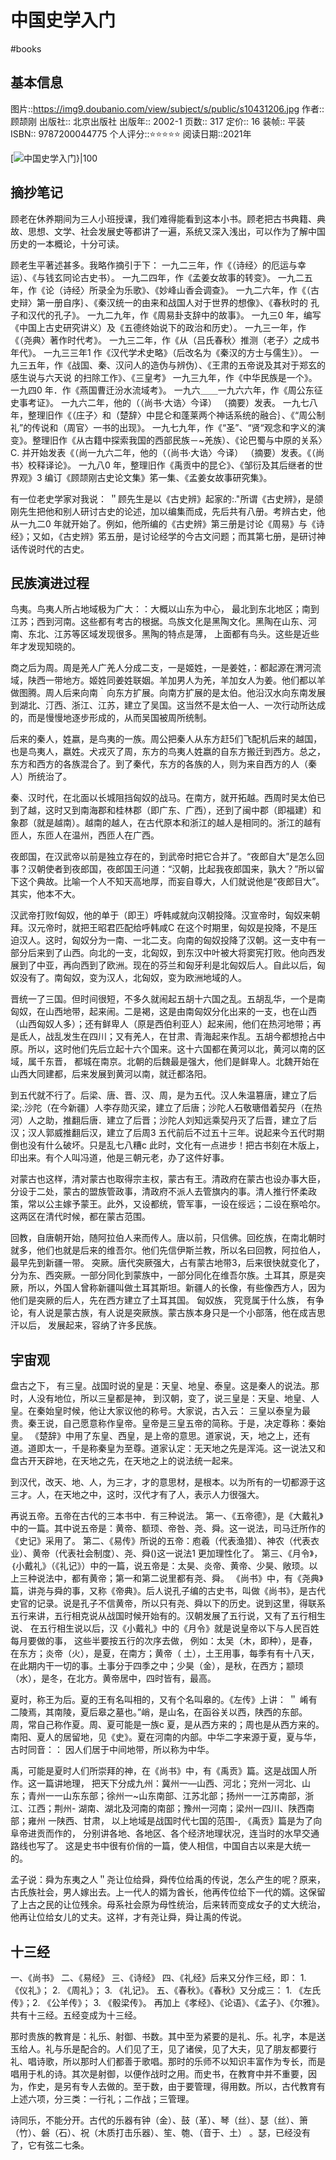 # 中国史学入门
#books 
## 基本信息

图片::https://img9.doubanio.com/view/subject/s/public/s10431206.jpg
作者:: 顾颉刚
出版社:: 北京出版社
出版年:: 2002-1
页数:: 317
定价:: 16
装帧:: 平装
ISBN:: 9787200044775
个人评分::⭐⭐⭐⭐⭐
阅读日期::2021年

 [![中国史学入门}|100](https://img9.doubanio.com/view/subject/s/public/s10431206.jpg )

## 摘抄笔记

顾老在休养期间为三人小班授课，我们难得能看到这本小书。顾老把古书典籍、典故、思想、文学、社会发展史等都讲了一遍，系统又深入浅出，可以作为了解中国历史的一本概论，十分可读。

顾老生平著述甚多。我略作摘引于下：
一九二三年，作《（诗经〉的厄运与幸运）、《与钱玄同论古史书）。
一九二四年，作《孟姜女故事的转变》。
一九二五年，作《论（诗经〉所录全为乐歌》、《妙峰山香会调查》。
一九二六年，作《（古史辩〉第一册自序｝、《秦汉统一的由来和战国人对于世界的想像》、《春秋时的
孔子和汉代的孔子》。
一九二九年，作《周易卦支辞中的故事》。
一九三0 年，编写《中国上古史研究讲义）及《五德终始说下的政治和历史）。
一九三一年，作《（尧典〉著作时代考》。
一九三二年，作《从（吕氏春秋〉推测（老子〉之成书年代》。
一九三三年1 作《汉代学术史略》（后改名为《秦汉的方士与儒生》）。
一九三五年，作《战国、秦、汉问人的造伪与辨伪）、《王肃的五帝说及其对于郑玄的感生说与六天说
的扫除工作》、《三皇考》
一九三九年，作《中华民族是一个》。
一九四0 年．作《燕国曹迁汾水流域考》。
一九六＿＿一九六六年，作《周公东征史事考证》。
一九六二年，他的（（尚书·大诰〉今译） （摘要）发表。
一九七八年，整理旧作《（庄子〉和（楚辞〉中昆仑和蓬莱两个神话系统的融合｝、《“周公制礼”的传说和（周官〉一书的出现》。
一九七九年，作《“圣”、“贤“观念和字义的演变》。整理旧作《从古籍中探索我国的西部民族－~羌族）、《论巴蜀与中原的关系〉C. 并开始发表《（尚一九六二年，他的（（尚书·大诰〉今译） （摘要）发表。《（尚书〉校释译论》。
一九八0 年，整理旧作《禹贡中的昆仑》、《邹衍及其后继者的世界观》3 编订《顾颉刚古史论文集》笫一集、《孟姜女故事研究集》。

有一位老史学家对我说： ＂顾先生是以《古史辨》起家的:."所谓《古史辨》，是颌刚先生把他和别人研讨古史的论述，加以编集而成，先后共有八册。考辨古史，他从一九二0 年就开始了。例如，他所编的《古史辨》第三册是讨论《周易》与《诗经》；又如，《古史辨》笫五册，是讨论经学的今古文问题；而其第七册，是研讨神话传说时代的古史。

## 民族演进过程

鸟夷。鸟夷人所占地域极为广大：：大概以山东为中心， 最北到东北地区；南到江苏；西到河南。这些都有考古的根据。鸟族文化是黑陶文化。黑陶在山东、河南、东北、江苏等区域发现很多。黑陶的特点是薄， 上面都有鸟头。这些是近些年才发现知晓的。

商之后为周。周是羌人广羌人分成二支，一是姬姓，一是姜姓，：都起源在渭河流域，陕西一带地方。姬姓同姜姓联姻。羊加男人为羌，羊加女人为姜。他们都以羊做图腾。周人后来向南｀向东方扩展。向南方扩展的是太伯。他沿汉水向东南发展到湖北、汀西、浙江、江苏，建立了吴国。这当然不是太伯一人、一次行动所达成的，而是慢慢地逐步形成的，从而吴国被周所统制。

后来的秦人，姓嬴，是鸟夷的一族。周公把秦人从东方赶5们飞配机后来的越国，也是鸟夷人，嬴姓。犬戎灭了周，东方的鸟夷人姓嬴的自东方搬迁到西方。总之，东方和西方的各族混合了。到了秦代，东方的各族的人，则为来自西方的人（秦人）所统治了。

秦、汉时代，在北面以长城阻挡匈奴的战马。在南方，就开拓越。西周时吴太伯已到了越，这时又到南海郡和桂林郡（即广东、广西），还到了闽中郡（即福建）和象郡（就是越南）。越南的越人，在古代原本和浙江的越人是相同的。浙江的越有匝人，东匝人在温州，西匝人在广西。

夜郎国，在汉武帝以前是独立存在的，到武帝时把它合并了。“夜郎自大”是怎么回事？汉朝使者到夜郎国，夜郎国王问道：“汉朝，比起我夜郎国来，孰大？”所以留下这个典故。比喻一个人不知天高地厚，而妄自尊大，人们就说他是“夜郎目大”。其实，他本不大。

汉武帝打败f匈奴，他的单于（即王）呼韩咸就向汉朝投降。汉宣帝时，匈奴来朝拜。汉元帝时，就把王昭君匹配给呼韩咸C 在这个时期里，匈奴是投降，不是压迫汉人。这时，匈奴分为一南、一北二支。向南的匈奴投降了汉朝。这一支中有一部分后来到了山西。向北的一支，北匈奴，到东汉中叶被大将窦宪打败。他向西发展到了中亚，再向西到了欧洲。现在的芬兰和匈牙利是北匈奴后人。自此以后，匈奴没有了。南匈奴，变为汉人，北匈奴，变为欧洲地域的人。

晋统一了三国。但时间很短，不多久就闹起五胡十六国之乱。五胡乱华，一个是南匈奴，在山西地带，起来闹。二是褐，这是由南匈奴分化出来的一支，也在山西（山西匈奴人多）；还有鲜卑人（原是西伯利亚人）起来闹，他们在热河地带；再是氐人，战乱发生在四川；又有羌人，在甘肃、青海起来作乱。五胡今都想抢占中原。所以，这时他们先后立起十六个国来。这十六国都在黄河以北，黄河以南的区域，属千东晋， 都城在南京。北朝的后魏最是强大，他们是鲜卑人。北魏开始在山西大同建都，后来发展到黄河以南，就迁都洛阳。

到五代就不行了。后梁、唐、晋、汉、周，是为五代。汉人朱温篡唐，建立了后梁;.沙陀（在今新疆）人李存勋灭梁，建立了后唐；沙陀人石敬瑭借着契丹（在热河）人之助，推翻后唐．建立了后晋；沙陀人刘知远乘契丹灭了后晋，建立了后汉；汉人郭威推翻后汉，建立了后周3 五代前后不过五十三年。说起来今五代时期倒也没有什么破坏。只是乱七八糟c 此时，文化有一点进步！把古书刻在木版上，印出来。有个人叫冯道，他是三朝元老，办了这件好事。

对蒙古也这样，清对蒙古也取得宗主权，蒙古有王。清政府在蒙古也设办事大臣，分设于二处，蒙古的盟族管政事，清政府不派人去管旗内的事。清人推行怀柔政策，常以公主嫁予蒙王。此外，又设都统，管军事，一设在绥远；二设在察哈尔。这两区在清代时候，都在蒙古范围。

回教，自唐朝开始，随阿拉伯人来而传人。唐以前，只信佛。回纥族，在南北朝时就多，他们也就是后来的维吾尔。他们先信伊斯兰教，所以名曰回教，阿拉伯人，最早先到新疆一带。
突厥。唐代突厥强大，占有蒙古地带3，后来很快就变化了， 分为东、西突厥。一部分同化到蒙族中，一部分同化在维吾尔族。土耳其，原是突厥，所以，外国人曾称新疆叫做土耳其斯坦。新疆人的长像，有些像西方人，因为他们是突厥的后人，先在西方建立了土耳其国。
匈奴族， 究竞属于什么族， 有争论，有人说是蒙古族，有人说是突厥族。蒙古族本身只是一个小部落，他在成吉思汗以后， 发展起来，容纳了许多民族。

## 宇宙观

盘古之下， 有三皇。战国时说的皇是：天皇、地皇、泰皇。这是秦人的说法。那时，人没有地位，所以三皇都是神， 到汉朝，变了，说三皇是：天皇、地皇、人皇。在秦始皇时候，他让大家议他的称号。大家说，古入云： 三皇以泰皇为最贵。秦王说，自己愿意称作皇帝。皇帝是三皇五帝的简称。于是，决定尊称：秦始皇。
《楚辞》中用了东皇、西皇，是上帝的意思。道家说，天，地之上，还有道。道即太一，千是称秦皇为至尊。道家认定：无天地之先是浑沌。这一说法又和盘古开天辟地，在天地之先，在天地之上的说法统一起来。

到汉代，改天、地、人，为三才，才的意思材，是根本。以为所有的一切都源于这三才。人，在天地之中，这时，汉代才有了人，表示人力很强大。

再说五帝。五帝在古代的三本书中．有三种说法。
第一、《五帝德》，是《大戴礼》中的一篇。其中说五帝是：黄帝、额顼、帝咎、尧、舜。这一说法，司马迁所作的《史记》采用了。
第二、《易传》所说的五帝：庖羲（代表渔猎）、神农（代表衣业）、黄帝（代表社会制度）、尧、舜()这一说法1 更加理性化了。
第三、《月令》，｛小戴礼》（《礼记》）中的一篇，说五帝是：太昊、炎帝、黄帝、少昊、敞顼。以上三种说法中，都有黄帝；第一和第二说里都有尧、舜。
《尚书》中，有《尧典》篇，讲尧与舜的事，又称《帝典》。后人说孔子编的古史书，叫做《尚书》，是古代史官的记录。说是孔子不信黄帝，所以只有尧、舜以下的历史。说到这里，得联系五行来讲，五行相克说从战国时候开始有的。汉朝发展了五行说，又有了五行相生说、
在五行相生说以后，汉《小戴礼》中的《月令》就是说皇帝以下与人民百姓每月要做的事， 这些半要按五行的次序去做，
例如：太吴（木，即种），是春，在东方；炎帝（火），是夏，在南方；黄帝（ 土），土王用事，每季有有十八天，在此期内干一切的事。土事分于四季之中；少昊（金），是秋，在西方；颛顼（水），是冬，在北方。黄帝居中，四时皆有，最高。

夏时，称王为后。夏的王有名叫相的，又有个名叫皋的。《左传》上讲： ＂ 崤有二陵焉，其南陵，夏后皋之墓也。”峭，是山名，在函谷关以西，陕西的东部。
周，常自己称作夏。周、夏可能是一族c 夏，是从西方来的；周也是从西方来的。南阳、夏人的居留地，见《史》。夏在河南的内部。中华二字来源于夏，夏与华，古时同音：： 因人们居于中间地带，所以称为中华。

禹，可能是夏时人们所崇拜的神，在《尚书》中，有《禹贡》篇。这是战国人所作。这一篇讲地理， 把天下分成九州：冀州一—山西、河北；兖州一河北、山东；青州一一山东东部；徐州一~山东南部、江苏北部；扬州一一江苏南部，浙江、江西；荆州- 湖南、湖北及河南的南部；豫州一河南；梁州一四川、陕西南部；雍州 一陕西、甘肃， 以上地域是战国时代七国的范围-,
《禹贡》篇是为了向阜帝进贡而作的， 分别讲各地、各地区、各个经济地理状况，连当时的水早交通路线也写了。 这是史书中很有价俏的一篇，使人相信，中国自古以来是大统一的。

孟子说：舜为东夷之人＂尧让位给舜，舜传位给禹的传说，怎么产生的呢？原来，古氏族社会，男人嫁出去。上一代人的婿为酋长，他再传位给下一代的婿。这保留了上古之民的让位残余。母系社会原为母性统治，后来转而变成女子的丈大统治，他再让位给女儿的丈夫。这祥，才有尧让舜，舜让禹的传说。


## 十三经
一、《尚书》
二、《易经》
三、《诗经》
四、《礼经》后来又分作三经，即： 1. 《仪礼》； 2. 《周礼》； 3. 《礼记》。
五、《春秋》。《春秋》又分成三： 1. 《左氏传》；2. 《公羊传》； 3. 《骰梁传》。
再加上《孝经》、《论语》、《孟子》、《尔雅》。共有十三经。五经变成为十三经。

那时贵族的教育是：礼乐、射御、书数。其中至为紧要的是礼、乐。礼字，本是送玉给人。礼与乐是配合的。人们见了王，见了诸侯，见了大夫，见了朋友都要行礼、唱诗歌，所以那时人们都善于歌唱。那时的乐师不以知识丰富作为专长，而是唱用于札的诗。其次是射御，以便作战时之用。而史书，在教育中并不重要，因为，作史，是另有专人去做的。至于数，由于要管理，得用数。所以，古代教育有上述六项，分三类：一行礼；二作战；三管理。

诗同乐，不能分开。古代的乐器有钟（金）、鼓（革）、琴（丝）、瑟（丝）、箫（竹）、磐（石）、祝（木质打击乐器）、笙、匏、（音于、土） 。瑟，已经没有了，它有弦二七条。





